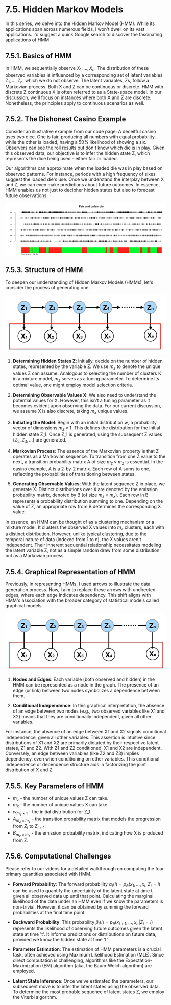 # 7.5. Hidden Markov Models

In this series, we delve into the Hidden Markov Model (HMM). While its applications span across numerous fields, I won't dwell on its vast applications. I'd suggest a quick Google search to discover the fascinating applications of HMM.

## 7.5.1. Basics of HMM

In HMM, we sequentially observe $X_1, \dots, X_n$. The distribution of these observed variables is influenced by a corresponding set of latent variables $Z_1, \dots, Z_n$, which we do not observe. The latent variables, Zs, follow a Markovian process. Both X and Z can be continuous or discrete. HMM with discrete Z continuous X is often referred to as a State-space model. In our discussion, we'll focus on instances where both X and Z are discrete. Nonetheless, the principles apply to continuous scenarios as well.

## 7.5.2. The Dishonest Casino Example

Consider an illustrative example from our code page: A deceitful casino uses two dice. One is fair, producing all numbers with equal probability, while the other is loaded, having a 50% likelihood of showing a six. Observers can see the roll results but don't know which die is in play. Given this observed data, our objective is to infer the hidden state Z, which represents the dice being used - either fair or loaded.

Our algorithms can approximate when the loaded die was in play based on observed patterns. For instance, periods with a high frequency of sixes suggest the loaded die's use. Once we understand the interplay between X and Z, we can even make predictions about future outcomes. In essence, HMM enables us not just to decipher hidden states but also to forecast future observations.

![Dishonest Casino Example](../_images/w7_dice.png)

## 7.5.3. Structure of HMM

To deepen our understanding of Hidden Markov Models (HMMs), let's consider the process of generating one.

![HMM Graph with Edges](../_images/w7_hmm_graph_with_edge.png)

1. **Determining Hidden States Z**: Initially, decide on the number of hidden states, represented by the variable Z. We use $m_z$ to denote the unique values Z can assume. Analogous to selecting the number of clusters K in a mixture model, $m_z$ serves as a tuning parameter. To determine its optimal value, one might employ model selection criteria.

2. **Determining Observable Values X**: We also need to understand the potential values for X. However, this isn't a tuning parameter as it becomes evident upon observing the data. For our current discussion, we assume X is also discrete, taking $m_x$ unique values.

3. **Initiating the Model**: Begin with an initial distribution $w$, a probability vector of dimensions $m_z \times 1$. This defines the distribution for the initial hidden state Z_1. Once Z_1 is generated, using the subsequent Z values ($Z_2, Z_3, \dots$) are generated.

4. **Markovian Process**: The essence of the Markovian property is that Z operates as a Markovian sequence. To transition from one Z value to the next, a transition probability matrix A of size $m_z \times m_z$ is essential. In the casino example, A is a 2-by-2 matrix. Each row of A sums to one, reflecting the probabilities of transitioning between states.

5. **Generating Observable Values**: With the latent sequence Z in place, we generate X. Distinct distributions over X are denoted by the emission probability matrix, denoted by B (of size $m_z \times m_x$). Each row in B represents a probability distribution summing to one. Depending on the value of Z, an appropriate row from B determines the corresponding X value.

In essence, an HMM can be thought of as a clustering mechanism or a mixture model. It clusters the observed X values into $m_z$ clusters, each with a distinct distribution. However, unlike typical clustering, due to the temporal nature of data (indexed from 1 to n), the X values aren't independent. Their inherent sequential relationship necessitates modeling the latent variable Z, not as a simple random draw from some distribution but as a Markovian process.

## 7.5.4. Graphical Representation of HMM

Previously, in representing HMMs, I used arrows to illustrate the data generation process. Now, I aim to replace these arrows with undirected edges, where each edge indicates dependency. This shift aligns with HMM's association with the broader category of statistical models called graphical models.

![HMM Graph](../_images/w7_hmm_graph.png)

1. **Nodes and Edges**: Each variable (both observed and hidden) in the HMM can be represented as a node in the graph. The presence of an edge (or link) between two nodes symbolizes a dependence between them.

2. **Conditional Independence**: In this graphical interpretation, the absence of an edge between two nodes (e.g., two observed variables like X1 and X2) means that they are conditionally independent, given all other variables.

For instance, the absence of an edge between X1 and X2 signals conditional independence, given all other variables. This assertion is intuitive since distributions of X1 and X2 are primarily dictated by their respective latent states, Z1 and Z2. With Z1 and Z2 conditioned, X1 and X2 are independent. Conversely, an edge between variables (like Z2 and Z3) implies dependency, even when conditioning on other variables. This conditional independence or dependence structure aids in factorizing the joint distribution of X and Z.

## 7.5.5. Key Parameters of HMM

- $m_z$ - the number of unique values Z can take.
- $m_x$ - the number of unique values X can take.
- $w_{m_z \times 1}$ - the initial distribution for Z_1.
- $A_{m_z \times m_z}$ - the transition probability matrix that models the progression from $Z_t$ to $Z_{t+1}$.
- $B_{m_z \times m_z}$ - the emission probability matrix, indicating how X is produced from Z.

## 7.5.6. Computational Challenges

Please refer to our videos for a detailed walkthrough on computing the four primary quantities associated with HMM.

- **Forward Probability**: The forward probability $\alpha_t(i) = p_{\theta}(x_1, \dots, x_{t}, Z_{t}=i)$ can be used to quantify the uncertainty of the latent state at time t, given all observed data up until that point. Calculating the marginal likelihood of the data under an HMM even if we know the parameters is non-trivial. However, it can be obtained by summing the forward probabilities at the final time point.

- **Backward Probability**: This probability $\beta_{t}(i) = p_{\theta}(x_{t+1},\dots, x_n | Z_{t}=i)$ represents the likelihood of observing future outcomes given the latent state at time 't'. It informs predictions or distributions on future data, provided we know the hidden state at time 't'.

- **Parameter Estimation**: The estimation of HMM parameters is a crucial task, often achieved using Maximum Likelihood Estimation (MLE). Since direct computation is challenging, algorithms like the Expectation-Maximization (EM) algorithm (aka, the Baum-Welch algorithm) are employed.

- **Latent State Inference**: Once we've estimated the parameters, our subsequent move is to infer the latent states using the observed data. To determine the most probable sequence of latent states Z, we employ the Viterbi algorithm.
